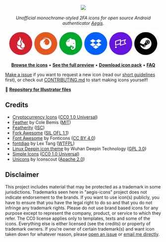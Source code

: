 <p align="center">
<img src="https://raw.githubusercontent.com/aegis-icons/logo-assets/master/logomark_logotext.svg" width="350" />
</p>

<p align="center">
<i>
Unofficial monochrome-styled 2FA icons for open source Android authenticator <a href="https://github.com/beemdevelopment/Aegis">Aegis</a>.
</i>
</p>

[![Showcase banner](showcase.png)](full_preview.md)

<p align="center">
<b><a href="/PNG">Browse the icons</a></b> • <b><a href="full_preview.md">See the full preview</a></b> • <b><a href="../../releases/latest">Download icon pack</a></b> • <b><a href="FAQ.md">FAQ</a></b>
</p>

[Make a issue](https://github.com/krisu5/aegis-icons/issues) if you want to request a new icon (read our [short guidelines](issue_guidelines.md) first), or check out [CONTRIBUTING.md](https://github.com/krisu5/aegis-icons/blob/master/CONTRIBUTING.md) to start making icons yourself!

📁 **[Repository for Illustrator files](https://github.com/krisu5/aegis-icons_AIs)**

## Credits
- [Cryptocurrency Icons](http://cryptoicons.co/) ([CC0 1.0 Universal](https://github.com/spothq/cryptocurrency-icons/blob/master/LICENSE.md))
- [Feather](https://feathericons.com/) by Cole Bemis ([MIT](https://github.com/feathericons/feather/blob/master/LICENSE))
- [Featherity](https://github.com/featherity/featherity) ([ISC](https://github.com/featherity/featherity/blob/master/LICENSE))
- [Fork Awesome](https://forkaweso.me/Fork-Awesome/) ([SIL OFL 1.1](https://github.com/ForkAwesome/Fork-Awesome/blob/master/LICENSES))
- [Font Awesome](https://fontawesome.com/) by Fonticons ([CC BY 4.0](https://github.com/FortAwesome/Font-Awesome/blob/master/LICENSE.txt))
- [fontdiao](https://github.com/lexrus/fontdiao) by Lex Tang ([WTFPL](https://github.com/lexrus/fontdiao#license))
- [Linux Deepin icon theme](https://github.com/linuxdeepin/deepin-icon-theme) by Wuhan Deepin Technology ([GPL 3.0](https://github.com/linuxdeepin/deepin-icon-theme/blob/master/LICENSE))
- [Simple Icons](https://simpleicons.org/) ([CC0 1.0 Universal](https://github.com/simple-icons/simple-icons/blob/develop/LICENSE.md))
- [Unicons](https://iconscout.com/unicons) by Iconscout ([Apache 2.0](https://github.com/Iconscout/unicons/blob/master/LICENSE))

## Disclaimer
This project includes material that may be protected as a trademark in some jurisdictions. Trademarks seen here in "aegis-icons" project does not indicate endorsement to the brands. If you want to use icon(s) publicly, you have to ensure that you have the legal right to do so and that you do not infringe any trademark rights. Please do not use brand based icons for any purpose except to represent the company, product, or service to which they refer. The CC0 license applies only to templates, texts and some of the icons. Everything else is either licensed (see the credits) or property of trademark owners. If you're owner of certain trademark(s) and want icon taken down for whatever reason, please [open an issue](https://github.com/krisu5/aegis-icons/issues/new) or [email me directly](messageme.md).